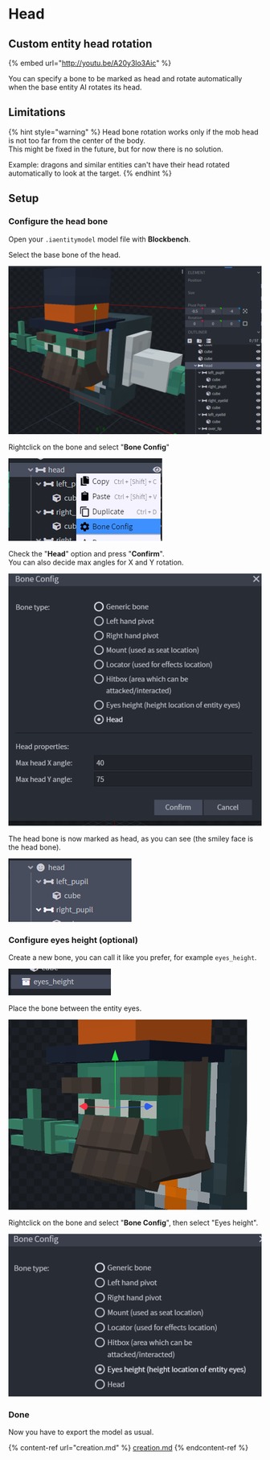 # Head

## Custom entity head rotation

{% embed url="http://youtu.be/A20y3lo3Aic" %}

You can specify a bone to be marked as head and rotate automatically when the base entity AI rotates its head.

## Limitations

{% hint style="warning" %}
Head bone rotation works only if the mob head is not too far from the center of the body.\
This might be fixed in the future, but for now there is no solution.

Example: dragons and similar entities can't have their head rotated automatically to look at the target.
{% endhint %}

## Setup

### Configure the head bone

Open your `.iaentitymodel` model file with **Blockbench**.

Select the base bone of the head.

![](<../../../../.gitbook/assets/image (150).png>)

Rightclick on the bone and select "**Bone Config**"

![](<../../../../.gitbook/assets/image (82).png>)

Check the "**Head**" option and press "**Confirm**".\
You can also decide max angles for X and Y rotation.

![](<../../../../.gitbook/assets/image (135).png>)

The head bone is now marked as head, as you can see (the smiley face is the head bone).

![](<../../../../.gitbook/assets/image (59).png>)

### Configure eyes height (optional)

Create a new bone, you can call it like you prefer, for example `eyes_height`.

![](<../../../../.gitbook/assets/image (75).png>)

Place the bone between the entity eyes.

![](<../../../../.gitbook/assets/image (48).png>)

Rightclick on the bone and select "**Bone Config**", then select "Eyes height".

![](<../../../../.gitbook/assets/image (141).png>)

### Done

Now you have to export the model as usual.

{% content-ref url="creation.md" %}
[creation.md](creation.md)
{% endcontent-ref %}

